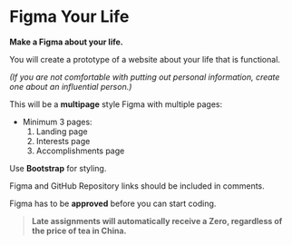 # Figma Your Life

**Make a Figma about your life.**

You will create a prototype of a website about your life that is functional.

*(If you are not comfortable with putting out personal information, create one about an influential person.)*

This will be a **multipage** style Figma with multiple pages:

- Minimum 3 pages:
  1. Landing page
  2. Interests page
  3. Accomplishments page

Use **Bootstrap** for styling.

Figma and GitHub Repository links should be included in comments.

Figma has to be **approved** before you can start coding.

> **Late assignments will automatically receive a Zero, regardless of the price of tea in China.**
